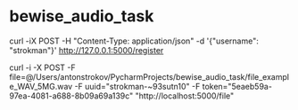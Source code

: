 # bewise_audio_task



curl -iX POST -H "Content-Type: application/json" -d '{"username": "strokman"}' http://127.0.0.1:5000/register


curl -i -X POST -F file=@/Users/antonstrokov/PycharmProjects/bewise_audio_task/file_example_WAV_5MG.wav -F uuid="strokman-~93sutn10" -F token="5eaeb59a-97ea-4081-a688-8b09a69a139c" "http://localhost:5000/file"
